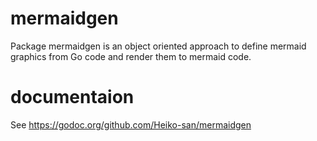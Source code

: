 # mermaidgen

Package mermaidgen is an object oriented approach to define mermaid graphics
from Go code and render them to mermaid code.

# documentaion

See https://godoc.org/github.com/Heiko-san/mermaidgen